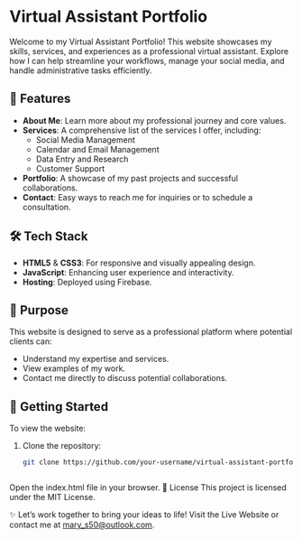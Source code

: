 # Virtual Assistant Portfolio  

Welcome to my Virtual Assistant Portfolio! This website showcases my skills, services, and experiences as a professional virtual assistant. Explore how I can help streamline your workflows, manage your social media, and handle administrative tasks efficiently.  

## 🌟 Features  

- **About Me**: Learn more about my professional journey and core values.  
- **Services**: A comprehensive list of the services I offer, including:  
  - Social Media Management  
  - Calendar and Email Management  
  - Data Entry and Research  
  - Customer Support  
- **Portfolio**: A showcase of my past projects and successful collaborations.  
- **Contact**: Easy ways to reach me for inquiries or to schedule a consultation.  

## 🛠️ Tech Stack  

- **HTML5** & **CSS3**: For responsive and visually appealing design.  
- **JavaScript**: Enhancing user experience and interactivity.  
- **Hosting**: Deployed using Firebase.  

## 🎯 Purpose  

This website is designed to serve as a professional platform where potential clients can:  
- Understand my expertise and services.  
- View examples of my work.  
- Contact me directly to discuss potential collaborations.  

## 🚀 Getting Started  

To view the website:  
1. Clone the repository:  
   ```bash  
   git clone https://github.com/your-username/virtual-assistant-portfolio.git



Open the index.html file in your browser.
📝 License
This project is licensed under the MIT License.

✨ Let’s work together to bring your ideas to life!
Visit the Live Website or contact me at mary_s50@outlook.com.












